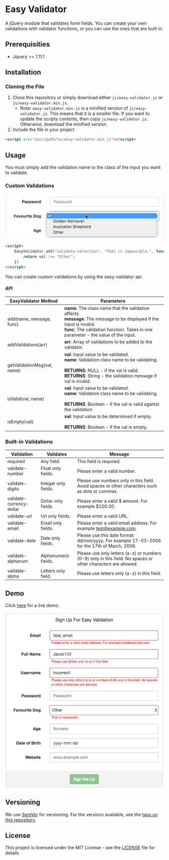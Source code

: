 # Easy Validator
A jQuery module that validates form fields. You can create your own validations with validator functions, or you can use the ones that are built in.

## Prerequisities
- Jquery >= 1.11.1

## Installation
### Cloning the File
1. Clone this repository or simply download either `js/easy-validator.js` or `js/easy-validator.min.js`.
    - Note: `easy-validator.min.js` is a minified version of `js/easy-validator.js`. This means that it is a smaller file. If you want to update the scripts contents, then copy `js/easy-validator.js`. Otherwise, download the minified version.
2. Include the file in your project
```html
<script src="your/path/to/easy-validator.min.js"></script>
```

## Usage
You must simply add the validation name to the class of the input you want to validate.

### Custom Validations
![Custom Validation Demo](demo/images/selectDemo.gif)

```html
<script>
    EasyValidator.add("validate-selection", "That is impossible.", function(val) {
        return val !== "Other";
    })
</script>
```

You can create custom validations by using the easy-validator api.

#### API
| EasyValidator Method | Parameters |
|----------------------|------------|
| add(name, message, func) | <b>name</b>: The class name that the validation affects. <br> <b>message</b>: The message to be displayed if the input is invalid. <br> <b>func</b>: The validation function. Takes in one parameter - the value of the input. |
| addValidations(arr)  | <b>arr</b>: Array of validations to be added to the validator. |
| getValidationMsg(val, name)  | <b>val</b>: Input value to be validated. <br> <b>name</b>: Validation class name to be validating. <br><br> <b>RETURNS</b>: NULL - if the val is valid. <br> <b>RETURNS</b>: String - the validation message if val is invalid. |
| isValid(val, name)  | <b>val</b>: Input value to be validated. <br> <b>name</b>: Validation class name to be validating. <br><br> <b>RETURNS</b>: Boolean - if the val is valid against the validation. |
| isEmpty(val)  | <b>val</b>: Input value to be determined if empty. <br><br> <b>RETURNS</b>: Boolean - if the val is empty. |

### Built-in Validations
| Validation           | Validates            | Message            |
|----------------------|----------------------|--------------------|
| required             | Any field.           | This field is required. |
| validate-number      | Float only fields.   | Please enter a valid number. |
| validate-digits      | Integer only fields. | Please use numbers only in this field. Avoid spaces or other characters such as dots or commas. |
| validate-currency-dollar | Dollar only fields. | Please enter a valid $ amount. For example $100.00. |
| validate-url             | Url only fields. | Please enter a valid URL. |
| validate-email           | Email only fields. | Please enter a valid email address. For example test@example.com. |
| validate-date            | Date only fields.  | Please use this date format: dd/mm/yyyy. For example 17-03-2006 for the 17th of March, 2006. |
| validate-alphanum        | Alphanumeric fields. | Please use only letters (a-z) or numbers (0-9) only in this field. No spaces or other characters are allowed.|
| validate-alpha           | Letters only field.           | Please use letters only (a-z) in this field. |

## Demo
Click [here](http://jacobsteves.ca/software/easy-validator) for a live demo.

![Demo gif](demo/images/signupPage.png)

## Versioning

We use [SemVer](http://semver.org/) for versioning. For the versions available, see the [tags on this repository](https://github.com/jacobsteves/easy-validator/tags).

## License

This project is licensed under the MIT License - see the [LICENSE](LICENSE) file for details

